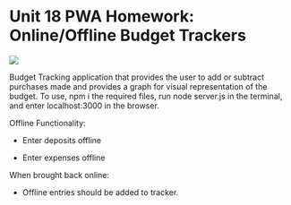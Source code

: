 # Unit 18 PWA Homework: Online/Offline Budget Trackers

![](https://i.gyazo.com/0905e1a3fc06c611c57a3a4a1cead6fc.png)

Budget Tracking application that provides the user to add or subtract purchases made and provides a graph for visual representation of the budget.
To use, npm i the required files, run node server.js in the terminal, and enter localhost:3000 in the browser.


Offline Functionality:

  * Enter deposits offline

  * Enter expenses offline

When brought back online:

  * Offline entries should be added to tracker.
